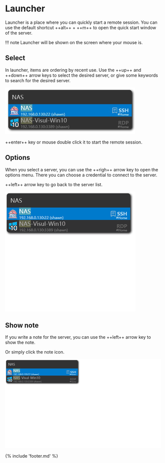 # Launcher

Launcher is a place where you can quickly start a remote session. You can use the default shortcut ++alt++ + ++m++ to open the quick start window of the server.

!!! note
    Launcher will be shown on the screen where your mouse is.

## Select

In launcher, items are ordering by recent use. Use the ++up++ and ++down++ arrow keys to select the desired server, or give some keywords to search for the desired server.

![launcher-search-result](img/launcher-search-result.jpg)

++enter++ key or mouse double click it to start the remote session.

## Options

When you select a server, you can use the ++righ++ arrow key to open the options menu. There you can choose a credential to connect to the server.

++left++ arrow key to go back to the server list.

![launcher-show-options](img/launcher-show-options.gif)

## Show note

If you write a note for the server, you can use the ++left++ arrow key to show the note.

Or simply click the note icon.

![launcher-show-note](img/launcher-show-note.gif)

{% include 'footer.md' %}

